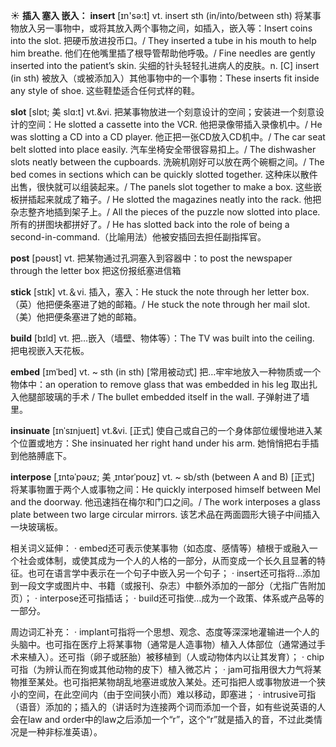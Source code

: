 ☀ <span class="category">**插入 塞入 嵌入：**</span>
<span class="vocabulary">**insert**</span> [ɪn'sə:t] 
<span class="definition">vt. insert sth (in/into/between sth) 将某事物放入另一事物中，或将其放入两个事物之间，如插入，嵌入等：</span>Insert coins into the slot. 把硬币放进投币口。/ They inserted a tube in his mouth to help him breathe. 他们在他嘴里插了根导管帮助他呼吸。/ Fine needles are gently inserted into the patient’s skin. 尖细的针头轻轻扎进病人的皮肤。<span class="definition">n. [C] insert (in sth) 被放入（或被添加入）其他事物中的一个事物：</span>These inserts fit inside any style of shoe. 这些鞋垫适合任何式样的鞋。
           
<span class="vocabulary">**slot**</span> [slɒt; 美 slɑ:t]
<span class="definition">vt.&vi. 把某事物放进一个刻意设计的空间；安装进一个刻意设计的空间：</span>He slotted a cassette into the VCR. 他把录像带插入录像机中。/ He was slotting a CD into a CD player. 他正把一张CD放入CD机中。/ The car seat belt slotted into place easily. 汽车坐椅安全带很容易扣上。/ The dishwasher slots neatly between the cupboards. 洗碗机刚好可以放在两个碗橱之间。/ The bed comes in sections which can be quickly slotted together. 这种床以散件出售，很快就可以组装起来。/ The panels slot together to make a box. 这些嵌板拼插起来就成了箱子。/ He slotted the magazines neatly into the rack. 他把杂志整齐地插到架子上。/ All the pieces of the puzzle now slotted into place.所有的拼图块都拼好了。/ He has slotted back into the role of being a second-in-command.（比喻用法）他被安插回去担任副指挥官。

<span class="vocabulary">**post**</span> [pəʊst] 
<span class="definition">vt. 把某物通过孔洞塞入到容器中：</span>to post the newspaper through the letter box 把这份报纸塞进信箱

<span class="vocabulary">**stick**</span> [stɪk] 
<span class="definition">vt.＆vi. 插入，塞入：</span>He stuck the note through her letter box.（英）他把便条塞进了她的邮箱。/ He stuck the note through her mail slot.（美）他把便条塞进了她的邮箱。

<span class="vocabulary">**build**</span> [bɪld] 
<span class="definition">vt. 把…嵌入（墙壁、物体等）：</span>The TV was built into the ceiling. 把电视嵌入天花板。
           
<span class="vocabulary">**embed**</span> [ɪmˈbed]
<span class="definition">vt. ~ sth (in sth) [常用被动式] 把…牢牢地放入一种物质或一个物体中：</span>an operation to remove glass that was embedded in his leg 取出扎入他腿部玻璃的手术 / The bullet embedded itself in the wall. 子弹射进了墙里。
           
<span class="vocabulary">**insinuate**</span> [ɪnˈsɪnjueɪt]
<span class="definition">vt.&vi. [正式] 使自己或自己的一个身体部位缓慢地进入某个位置或地方：</span>She insinuated her right hand under his arm. 她悄悄把右手插到他胳膊底下。
           
<span class="vocabulary">**interpose**</span> [ˌɪntəˈpəʊz; 美 ˌɪntərˈpoʊz]
<span class="definition">vt. ~ sb/sth (between A and B) [正式] 将某事物置于两个人或事物之间：</span>He quickly interposed himself between Mel and the doorway. 他迅速挡在梅尔和门口之间。/ The work interposes a glass plate between two large circular mirrors. 该艺术品在两面圆形大镜子中间插入一块玻璃板。

相关词义延伸：
· embed还可表示使某事物（如态度、感情等）植根于或融入一个社会或体制，或使其成为一个人的人格的一部分，从而变成一个长久且显著的特征。也可在语言学中表示在一个句子中嵌入另一个句子；
· insert还可指将…添加到一段文字或图片中、书籍（或报刊、杂志）中额外添加的一部分（尤指广告附加页）；
· interpose还可指插话；
· build还可指使…成为一个政策、体系或产品等的一部分。

周边词汇补充：
· implant可指将一个思想、观念、态度等深深地灌输进一个人的头脑中。也可指在医疗上将某事物（通常是人造事物）植入人体部位（通常通过手术来植入）。还可指（卵子或胚胎）被移植到（人或动物体内以让其发育）；
· chip可指（为辨认而在狗或其他动物的皮下）植入微芯片；
· jam可指用很大力气将某物推至某处。也可指把某物胡乱地塞进或放入某处。还可指把人或事物放进一个狭小的空间，在此空间内（由于空间狭小而）难以移动，即塞进；
· intrusive可指（语音）添加的；插入的（讲话时为连接两个词而添加一个音，如有些说英语的人会在law and order中的law之后添加一个“r”，这个“r”就是插入的音，不过此类情况是一种非标准英语）。



